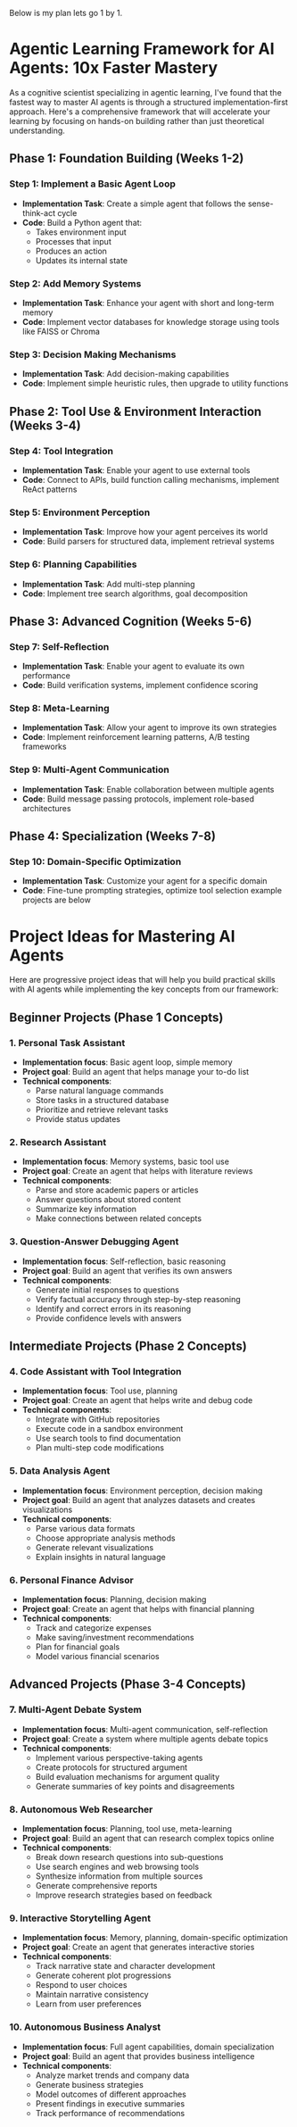Below is my plan lets go 1 by 1.
# Agentic Learning Framework for AI Agents: 10x Faster Mastery

As a cognitive scientist specializing in agentic learning, I've found that the fastest way to master AI agents is through a structured implementation-first approach. Here's a comprehensive framework that will accelerate your learning by focusing on hands-on building rather than just theoretical understanding.

## Phase 1: Foundation Building (Weeks 1-2)

### Step 1: Implement a Basic Agent Loop
- **Implementation Task**: Create a simple agent that follows the sense-think-act cycle
- **Code**: Build a Python agent that:
  - Takes environment input
  - Processes that input
  - Produces an action
  - Updates its internal state

### Step 2: Add Memory Systems
- **Implementation Task**: Enhance your agent with short and long-term memory
- **Code**: Implement vector databases for knowledge storage using tools like FAISS or Chroma

### Step 3: Decision Making Mechanisms
- **Implementation Task**: Add decision-making capabilities
- **Code**: Implement simple heuristic rules, then upgrade to utility functions

## Phase 2: Tool Use & Environment Interaction (Weeks 3-4)

### Step 4: Tool Integration
- **Implementation Task**: Enable your agent to use external tools
- **Code**: Connect to APIs, build function calling mechanisms, implement ReAct patterns

### Step 5: Environment Perception
- **Implementation Task**: Improve how your agent perceives its world
- **Code**: Build parsers for structured data, implement retrieval systems

### Step 6: Planning Capabilities
- **Implementation Task**: Add multi-step planning
- **Code**: Implement tree search algorithms, goal decomposition

## Phase 3: Advanced Cognition (Weeks 5-6)

### Step 7: Self-Reflection
- **Implementation Task**: Enable your agent to evaluate its own performance
- **Code**: Build verification systems, implement confidence scoring

### Step 8: Meta-Learning
- **Implementation Task**: Allow your agent to improve its own strategies
- **Code**: Implement reinforcement learning patterns, A/B testing frameworks

### Step 9: Multi-Agent Communication
- **Implementation Task**: Enable collaboration between multiple agents
- **Code**: Build message passing protocols, implement role-based architectures

## Phase 4: Specialization (Weeks 7-8)

### Step 10: Domain-Specific Optimization
- **Implementation Task**: Customize your agent for a specific domain
- **Code**: Fine-tune prompting strategies, optimize tool selection
 example projects are below

# Project Ideas for Mastering AI Agents

Here are progressive project ideas that will help you build practical skills with AI agents while implementing the key concepts from our framework:

## Beginner Projects (Phase 1 Concepts)

### 1. Personal Task Assistant
- **Implementation focus**: Basic agent loop, simple memory
- **Project goal**: Build an agent that helps manage your to-do list
- **Technical components**:
  - Parse natural language commands
  - Store tasks in a structured database
  - Prioritize and retrieve relevant tasks
  - Provide status updates

### 2. Research Assistant
- **Implementation focus**: Memory systems, basic tool use
- **Project goal**: Create an agent that helps with literature reviews
- **Technical components**:
  - Parse and store academic papers or articles
  - Answer questions about stored content
  - Summarize key information
  - Make connections between related concepts

### 3. Question-Answer Debugging Agent
- **Implementation focus**: Self-reflection, basic reasoning
- **Project goal**: Build an agent that verifies its own answers
- **Technical components**:
  - Generate initial responses to questions
  - Verify factual accuracy through step-by-step reasoning
  - Identify and correct errors in its reasoning
  - Provide confidence levels with answers

## Intermediate Projects (Phase 2 Concepts)

### 4. Code Assistant with Tool Integration
- **Implementation focus**: Tool use, planning
- **Project goal**: Create an agent that helps write and debug code
- **Technical components**:
  - Integrate with GitHub repositories
  - Execute code in a sandbox environment
  - Use search tools to find documentation
  - Plan multi-step code modifications

### 5. Data Analysis Agent
- **Implementation focus**: Environment perception, decision making
- **Project goal**: Build an agent that analyzes datasets and creates visualizations
- **Technical components**:
  - Parse various data formats
  - Choose appropriate analysis methods
  - Generate relevant visualizations
  - Explain insights in natural language

### 6. Personal Finance Advisor
- **Implementation focus**: Planning, decision making
- **Project goal**: Create an agent that helps with financial planning
- **Technical components**:
  - Track and categorize expenses
  - Make saving/investment recommendations
  - Plan for financial goals
  - Model various financial scenarios

## Advanced Projects (Phase 3-4 Concepts)

### 7. Multi-Agent Debate System
- **Implementation focus**: Multi-agent communication, self-reflection
- **Project goal**: Create a system where multiple agents debate topics
- **Technical components**:
  - Implement various perspective-taking agents
  - Create protocols for structured argument
  - Build evaluation mechanisms for argument quality
  - Generate summaries of key points and disagreements

### 8. Autonomous Web Researcher
- **Implementation focus**: Planning, tool use, meta-learning
- **Project goal**: Build an agent that can research complex topics online
- **Technical components**:
  - Break down research questions into sub-questions
  - Use search engines and web browsing tools
  - Synthesize information from multiple sources
  - Generate comprehensive reports
  - Improve research strategies based on feedback

### 9. Interactive Storytelling Agent
- **Implementation focus**: Memory, planning, domain-specific optimization
- **Project goal**: Create an agent that generates interactive stories
- **Technical components**:
  - Track narrative state and character development
  - Generate coherent plot progressions
  - Respond to user choices
  - Maintain narrative consistency
  - Learn from user preferences

### 10. Autonomous Business Analyst
- **Implementation focus**: Full agent capabilities, domain specialization
- **Project goal**: Build an agent that provides business intelligence
- **Technical components**:
  - Analyze market trends and company data
  - Generate business strategies
  - Model outcomes of different approaches
  - Present findings in executive summaries
  - Track performance of recommendations


